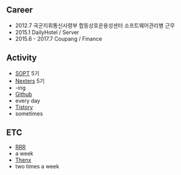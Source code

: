 Career
--------
* 2012.7 국군지휘통신사령부 합동상호운용성센터 소프트웨어관리병 근무
* 2015.1 DailyHotel / Server  
* 2015.6 - 2017.7 Coupang / Finance 

Activity
--------
* [SOPT](http://sopt.org/wp/) 5기
* [Nexters](http://teamnexters.com/) 5기
 * -ing
* [Github](https://github.com/BoBinLee)
 * every day
* [Tistory](http://cultist-tp.tistory.com/)
 * sometimes

ETC
--------
* [RRR](https://www.instagram.com/runrabbitrun_seoul/)
 * a week
* [Thenx](https://www.youtube.com/watch?v=iqBAR0rfjiI)
 * two times a week
